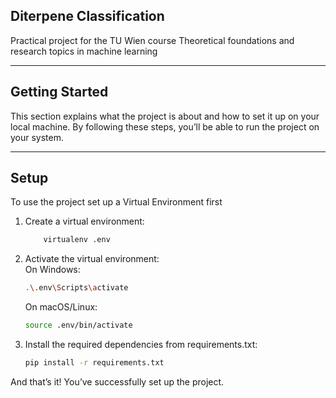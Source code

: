 ## Diterpene Classification

Practical project for the TU Wien course Theoretical foundations and research topics in machine learning

---

## Getting Started

This section explains what the project is about and how to set it up on your local machine. By following these steps, you’ll be able to run the project on your system.

---

## Setup
To use the project set up a Virtual Environment first

1.	Create a virtual environment:
    ```bash
        virtualenv .env
    ```

2.	Activate the virtual environment: \
    On Windows:
    ```bash
    .\.env\Scripts\activate
    ```
    On macOS/Linux:
    ```bash
    source .env/bin/activate
    ```

3. Install the required dependencies from requirements.txt:
    ```bash
    pip install -r requirements.txt
    ```

And that’s it! You’ve successfully set up the project.

